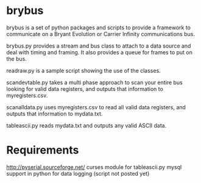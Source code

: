 brybus
======
brybus is a set of python packages and scripts to provide a framework to communicate on a Bryant Evolution or Carrier Infinity communications bus.

brybus.py provides a stream and bus class to attach to a data source and deal with timing and framing.  It also provides a queue for frames to put on the bus.

readraw.py is a sample script showing the use of the classes.

scandevtable.py takes a multi phase approach to scan your entire bus looking for valid data registers, and outputs that information to myregisters.csv.

scanalldata.py uses myregisters.csv to read all valid data registers, and outputs that information to mydata.txt.

tableascii.py reads mydata.txt and outputs any valid ASCII data.

Requirements
============
http://pyserial.sourceforge.net/
curses module for tableascii.py
mysql support in python for data logging (script not posted yet)
